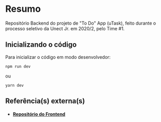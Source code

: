 # Resumo

Repositório Backend do projeto de "To Do" App (uTask), feito durante o processo seletivo da Unect Jr. em 2020/2, pelo Time #1.

## Inicializando o código

Para inicializar o código em modo desenvolvedor:

    npm run dev

ou

    yarn dev

## Referência(s) externa(s)

- #### [Repositório do Frontend](https://github.com/thiagowaib/utask-frontend)
